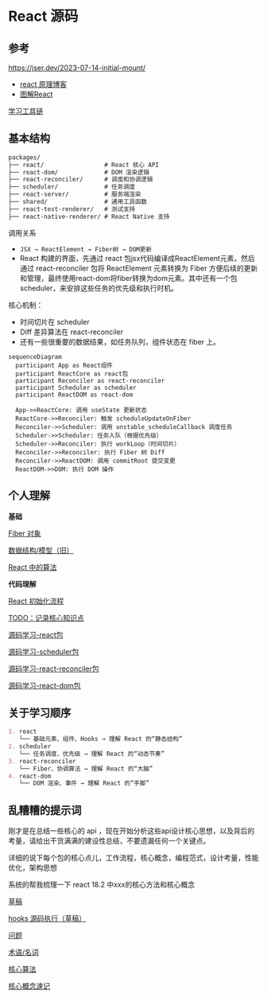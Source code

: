 # React 源码

## 参考

https://jser.dev/2023-07-14-initial-mount/

- [react 原理博客](https://blog.isquaredsoftware.com/about/)
- [图解React](https://7km.top/)

[学习工具链](React%20%E6%BA%90%E7%A0%81%201752048329b080589e87df3c96570521/%E5%AD%A6%E4%B9%A0%E5%B7%A5%E5%85%B7%E9%93%BE%2018d2048329b08080811dcad100c1df26.md)

## 基本结构

```markdown
packages/
├── react/                 # React 核心 API
├── react-dom/             # DOM 渲染逻辑
├── react-reconciler/      # 调度和协调逻辑
├── scheduler/             # 任务调度
├── react-server/          # 服务端渲染
├── shared/                # 通用工具函数
├── react-test-renderer/   # 测试支持
├── react-native-renderer/ # React Native 支持
```

调用关系

- `JSX → ReactElement → Fiber树 → DOM更新`
- React 构建的界面，先通过 react 包jsx代码编译成ReactElement元素，然后通过 react-reconciler 包将 ReactElement 元素转换为 Fiber 方便后续的更新和管理，最终使用react-dom将fiber转换为dom元素。其中还有一个包 scheduler，来安排这些任务的优先级和执行时机。

核心机制：

- 时间切片在 scheduler
- Diff 差异算法在 react-reconciler
- 还有一些很重要的数据结果，如任务队列，组件状态在 fiber 上。

```mermaid
sequenceDiagram
  participant App as React组件
  participant ReactCore as react包
  participant Reconciler as react-reconciler
  participant Scheduler as scheduler
  participant ReactDOM as react-dom

  App->>ReactCore: 调用 useState 更新状态
  ReactCore->>Reconciler: 触发 scheduleUpdateOnFiber
  Reconciler->>Scheduler: 调用 unstable_scheduleCallback 调度任务
  Scheduler->>Scheduler: 任务入队（根据优先级）
  Scheduler->>Reconciler: 执行 workLoop（时间切片）
  Reconciler->>Reconciler: 执行 Fiber 树 Diff
  Reconciler->>ReactDOM: 调用 commitRoot 提交变更
  ReactDOM->>DOM: 执行 DOM 操作
```

## 个人理解

**基础**

[Fiber 对象](React%20%E6%BA%90%E7%A0%81%201752048329b080589e87df3c96570521/Fiber%20%E5%AF%B9%E8%B1%A1%201812048329b08041aeacdf72406325be.md)

[数据结构/模型（旧）](React%20%E6%BA%90%E7%A0%81%201752048329b080589e87df3c96570521/%E6%95%B0%E6%8D%AE%E7%BB%93%E6%9E%84%20%E6%A8%A1%E5%9E%8B%EF%BC%88%E6%97%A7%EF%BC%89%201782048329b08047a6f8e4fa0b7faedf.md)

[React 中的算法](React%20%E6%BA%90%E7%A0%81%201752048329b080589e87df3c96570521/React%20%E4%B8%AD%E7%9A%84%E7%AE%97%E6%B3%95%201922048329b080268b93c5cdbfaf1004.md)

**代码理解**

[React 初始化流程](React%20%E6%BA%90%E7%A0%81%201752048329b080589e87df3c96570521/React%20%E5%88%9D%E5%A7%8B%E5%8C%96%E6%B5%81%E7%A8%8B%201812048329b080dd85aaebac9a58fbb0.md)

[TODO：记录核心知识点](React%20%E6%BA%90%E7%A0%81%201752048329b080589e87df3c96570521/TODO%EF%BC%9A%E8%AE%B0%E5%BD%95%E6%A0%B8%E5%BF%83%E7%9F%A5%E8%AF%86%E7%82%B9%2018c2048329b0809bac89f8ee33dd2c8d.md)

[源码学习-react包](React%20%E6%BA%90%E7%A0%81%201752048329b080589e87df3c96570521/%E6%BA%90%E7%A0%81%E5%AD%A6%E4%B9%A0-react%E5%8C%85%2018d2048329b08069b608c631e6b17a25.md)

[源码学习-scheduler包](React%20%E6%BA%90%E7%A0%81%201752048329b080589e87df3c96570521/%E6%BA%90%E7%A0%81%E5%AD%A6%E4%B9%A0-scheduler%E5%8C%85%2018d2048329b0807e8073ce747f65746d.md)

[源码学习-react-reconciler包](React%20%E6%BA%90%E7%A0%81%201752048329b080589e87df3c96570521/%E6%BA%90%E7%A0%81%E5%AD%A6%E4%B9%A0-react-reconciler%E5%8C%85%2018d2048329b080f1af92e1849759bd4c.md)

[源码学习-react-dom包](React%20%E6%BA%90%E7%A0%81%201752048329b080589e87df3c96570521/%E6%BA%90%E7%A0%81%E5%AD%A6%E4%B9%A0-react-dom%E5%8C%85%2018d2048329b080bb82e3c11cba3bd693.md)

## 关于学习顺序

```markdown
1. react
   └── 基础元素、组件、Hooks → 理解 React 的“静态结构”
2. scheduler
   └── 任务调度、优先级 → 理解 React 的“动态节奏”
3. react-reconciler
   └── Fiber、协调算法 → 理解 React 的“大脑”
4. react-dom
   └── DOM 渲染、事件 → 理解 React 的“手脚”
```

## 乱糟糟的提示词

刚才是在总结一些核心的 api ，现在开始分析这些api设计核心思想，以及背后的考量，请给出干货满满的建设性总结，不要遗漏任何一个关键点。

详细的说下每个包的核心点儿，工作流程，核心概念，编程范式，设计考量，性能优化，架构思想

系统的帮我梳理一下 react 18.2 中xxx的核心方法和核心概念

[草稿](React%20%E6%BA%90%E7%A0%81%201752048329b080589e87df3c96570521/%E8%8D%89%E7%A8%BF%2018e2048329b08005893bfb1587521e23.md)

[hooks 源码执行（草稿）](React%20%E6%BA%90%E7%A0%81%201752048329b080589e87df3c96570521/hooks%20%E6%BA%90%E7%A0%81%E6%89%A7%E8%A1%8C%EF%BC%88%E8%8D%89%E7%A8%BF%EF%BC%89%2018f2048329b0801bbb3ae4cd87ffd64d.md)

[问题](React%20%E6%BA%90%E7%A0%81%201752048329b080589e87df3c96570521/%E9%97%AE%E9%A2%98%201912048329b0809ea359cd606d3565b5.md)

[术语/名词](React%20%E6%BA%90%E7%A0%81%201752048329b080589e87df3c96570521/%E6%9C%AF%E8%AF%AD%20%E5%90%8D%E8%AF%8D%201922048329b080de8439fb41f6f08f4e.md)

[核心算法](React%20%E6%BA%90%E7%A0%81%201752048329b080589e87df3c96570521/%E6%A0%B8%E5%BF%83%E7%AE%97%E6%B3%95%201942048329b0804fbcfdc8b64a7bbee9.md)

[核心概念速记](React%20%E6%BA%90%E7%A0%81%201752048329b080589e87df3c96570521/%E6%A0%B8%E5%BF%83%E6%A6%82%E5%BF%B5%E9%80%9F%E8%AE%B0%201982048329b080108474d2ad30d731f5.md)